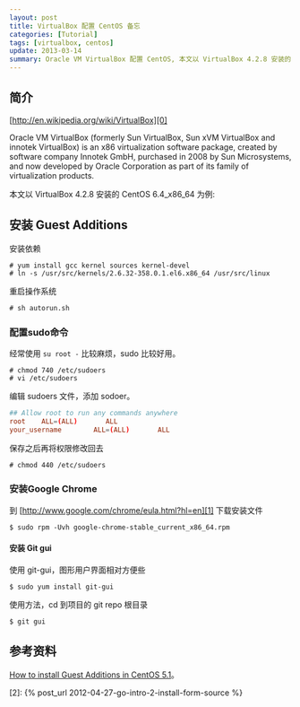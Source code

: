 ```yaml
---
layout: post
title: VirtualBox 配置 CentOS 备忘
categories: [Tutorial]
tags: [virtualbox, centos]
update: 2013-03-14
summary: Oracle VM VirtualBox 配置 CentOS, 本文以 VirtualBox 4.2.8 安装的 CentOS 6.4_x86_64 为例。
---
```


## 简介
[http://en.wikipedia.org/wiki/VirtualBox][0]

Oracle VM VirtualBox (formerly Sun VirtualBox, Sun xVM VirtualBox and innotek VirtualBox) is an x86 virtualization software package, created by software company Innotek GmbH, purchased in 2008 by Sun Microsystems, and now developed by Oracle Corporation as part of its family of virtualization products. 

本文以 VirtualBox 4.2.8 安装的 CentOS 6.4_x86_64 为例:  

## 安装 Guest Additions
安装依赖

```terminal
# yum install gcc kernel sources kernel-devel
# ln -s /usr/src/kernels/2.6.32-358.0.1.el6.x86_64 /usr/src/linux
```

重启操作系统    

```terminal
# sh autorun.sh
```
### 配置sudo命令
经常使用 `su root -` 比较麻烦，sudo 比较好用。

```terminal
# chmod 740 /etc/sudoers
# vi /etc/sudoers
```

编辑 sudoers 文件，添加 sodoer。

```conf
## Allow root to run any commands anywhere
root    ALL=(ALL)       ALL
your_username        ALL=(ALL)       ALL
```

保存之后再将权限修改回去

```terminal
# chmod 440 /etc/sudoers
```

### 安装Google Chrome
到 [http://www.google.com/chrome/eula.html?hl=en][1] 下载安装文件

```terminal
$ sudo rpm -Uvh google-chrome-stable_current_x86_64.rpm
```

#### 安装 Git gui
使用 git-gui，图形用户界面相对方便些

```terminal
$ sudo yum install git-gui
```

使用方法，cd 到项目的 git repo 根目录

```terminal
$ git gui
```

## 参考资料
[How to install Guest Additions in CentOS 5.1](https://forums.virtualbox.org/viewtopic.php?t=4960)。  

[0]: http://en.wikipedia.org/wiki/VirtualBox
[1]: http://www.google.com/chrome/eula.html?hl=en
[2]: {% post_url 2012-04-27-go-intro-2-install-form-source %}
